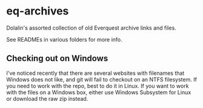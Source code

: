# eq-archives
Dolalin's assorted collection of old Everquest archive links and files.

See READMEs in various folders for more info.

## Checking out on Windows
I've noticed recently that there are several websites with filenames that Windows does not like, and git will fail to checkout on an NTFS filesystem. If you need to work with the repo, best to do it in Linux. If you want to work with the files on a Windows box, either use Windows Subsystem for Linux or download the raw zip instead.
